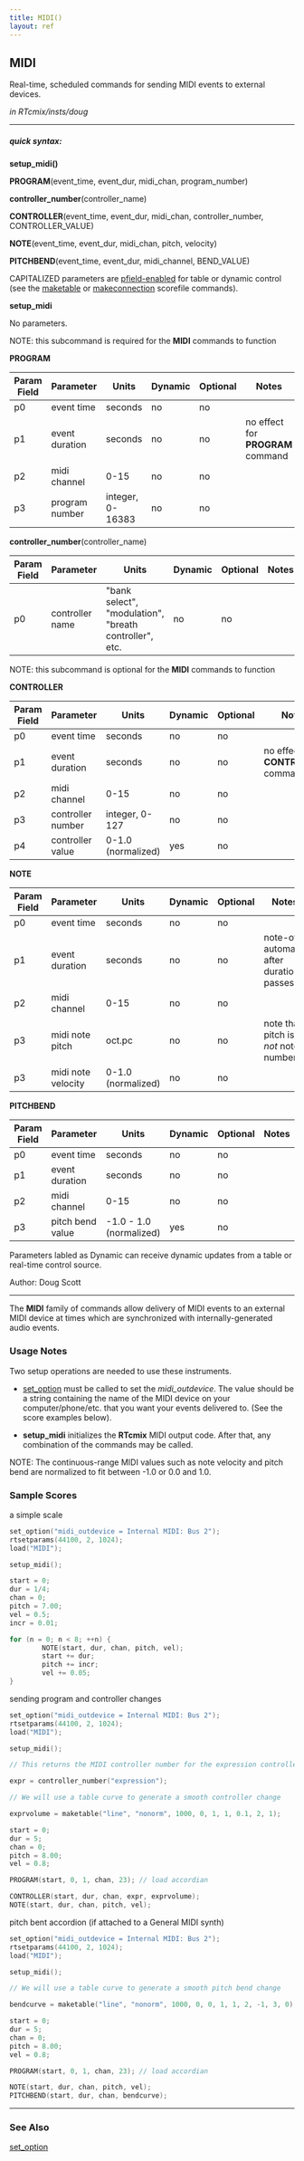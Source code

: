 ```yaml
---
title: MIDI()
layout: ref
---
```


## MIDI

Real-time, scheduled commands for sending MIDI events to external devices.

*in RTcmix/insts/doug*  
  
-----

##### quick syntax:

**setup\_midi()**

**PROGRAM**(event\_time, event\_dur, midi\_chan, program\_number)

**controller_number**(controller\_name)

**CONTROLLER**(event\_time, event\_dur, midi\_chan, controller\_number, CONTROLLER\_VALUE)

**NOTE**(event\_time, event\_dur, midi\_chan, pitch, velocity)

**PITCHBEND**(event\_time, event\_dur, midi\_channel, BEND\_VALUE)

CAPITALIZED parameters are [pfield-enabled](pfield-enabled.html) for
table or dynamic control (see the
[maketable](../scorefile/maketable.html) or
[makeconnection](../scorefile/makeconnection.html) scorefile
commands).

<span id="setup_midi"></span> **setup\_midi**  

No parameters.

NOTE: this subcommand is required for the **MIDI** commands to function

<span id="PROGRAM"></span> **PROGRAM**  

Param Field	| Parameter | Units | Dynamic | Optional | Notes
----------- | --------- | ----- | -------- | --------- | ---------
p0	| event time | seconds | no | no |
p1	| event duration | seconds | no | no | no effect for **PROGRAM** command
p2	| midi channel | 0-15 | no | no |
p3 | program number | integer, 0-16383 | no | no |


<span id="controller_number"></span> **controller_number**(controller\_name)

Param Field	| Parameter | Units | Dynamic | Optional | Notes
----------- | --------- | ----- | -------- | --------- | ---------
p0	| controller name | "bank select", "modulation", "breath controller", etc. | no | no |

NOTE: this subcommand is optional for the **MIDI** commands to function


<span id="CONTROLLER"></span> **CONTROLLER**  

Param Field	| Parameter | Units | Dynamic | Optional | Notes
----------- | --------- | ----- | -------- | --------- | ---------
p0	| event time | seconds | no | no |
p1	| event duration | seconds | no | no | no effect for **CONTROLLER** command
p2	| midi channel | 0-15 | no | no |
p3 | controller number | integer, 0-127 | no | no | 
p4 | controller value | 0-1.0 (normalized) | yes | no | 

<span id="NOTE"></span> **NOTE**  

Param Field	| Parameter | Units | Dynamic | Optional | Notes
----------- | --------- | ----- | -------- | --------- | ---------
p0	| event time | seconds | no | no |
p1	| event duration | seconds | no | no | note-off automatic after duration passes
p2	| midi channel | 0-15 | no | no |
p3 | midi note pitch | oct.pc | no | no | note that pitch is *not* note number
p3 | midi note velocity | 0-1.0 (normalized) | no | no | 

<span id="PITCHBEND"></span> **PITCHBEND**  

Param Field	| Parameter | Units | Dynamic | Optional | Notes
----------- | --------- | ----- | -------- | --------- | ---------
p0	| event time | seconds | no | no |
p1	| event duration | seconds | no | no | 
p2	| midi channel | 0-15 | no | no |
p3 | pitch bend value | -1.0 - 1.0 (normalized) | yes | no |

Parameters labled as Dynamic can receive dynamic updates from a table or real-time control source.

Author: Doug Scott

-----

The **MIDI** family of commands allow delivery of MIDI events to an external MIDI device
at times which are synchronized with internally-generated audio events.

### Usage Notes

Two setup operations are needed to use these instruments.

* [set_option](../scorefile/set_option.html) must be called to set the *midi\_outdevice*.  The value should be a string containing the name of the MIDI device on your computer/phone/etc. that you want your events delivered to.  (See the score examples below).

* **setup\_midi** initializes the **RTcmix** MIDI output code.  After that, any combination of the commands may be called.

NOTE: The continuous-range MIDI values such as note velocity and pitch bend are normalized to fit between -1.0 or 0.0 and 1.0.

### Sample Scores

a simple scale

```cpp
set_option("midi_outdevice = Internal MIDI: Bus 2");
rtsetparams(44100, 2, 1024);
load("MIDI");

setup_midi();

start = 0;
dur = 1/4;
chan = 0;
pitch = 7.00;
vel = 0.5;
incr = 0.01;

for (n = 0; n < 8; ++n) {
        NOTE(start, dur, chan, pitch, vel);
        start += dur;
        pitch += incr;
        vel += 0.05;
}
```
sending program and controller changes

```cpp
set_option("midi_outdevice = Internal MIDI: Bus 2");
rtsetparams(44100, 2, 1024);
load("MIDI");

setup_midi();

// This returns the MIDI controller number for the expression controller

expr = controller_number("expression");

// We will use a table curve to generate a smooth controller change

exprvolume = maketable("line", "nonorm", 1000, 0, 1, 1, 0.1, 2, 1);

start = 0;
dur = 5;
chan = 0;
pitch = 8.00;
vel = 0.8;

PROGRAM(start, 0, 1, chan, 23); // load accordian

CONTROLLER(start, dur, chan, expr, exprvolume);
NOTE(start, dur, chan, pitch, vel);
```

pitch bent accordion (if attached to a General MIDI synth)

```cpp
set_option("midi_outdevice = Internal MIDI: Bus 2");
rtsetparams(44100, 2, 1024);
load("MIDI");

setup_midi();

// We will use a table curve to generate a smooth pitch bend change

bendcurve = maketable("line", "nonorm", 1000, 0, 0, 1, 1, 2, -1, 3, 0);

start = 0;
dur = 5;
chan = 0;
pitch = 8.00;
vel = 0.8;

PROGRAM(start, 0, 1, chan, 23); // load accordian

NOTE(start, dur, chan, pitch, vel);
PITCHBEND(start, dur, chan, bendcurve);
```

-----

### See Also

[set\_option](../scorefile/set_option.html)